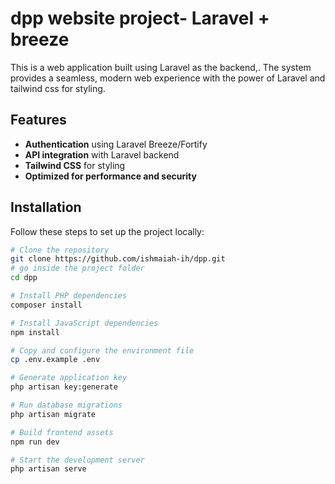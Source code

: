 # dpp website project- Laravel + breeze

This is a web application built using Laravel as the backend,. The system provides a seamless, modern web experience with the power of Laravel and tailwind css for styling.

## Features
- **Authentication** using Laravel Breeze/Fortify
- **API integration** with Laravel backend
- **Tailwind CSS** for styling
- **Optimized for performance and security**

## Installation
Follow these steps to set up the project locally:

```sh
# Clone the repository
git clone https://github.com/ishmaiah-ih/dpp.git
# go inside the project folder
cd dpp

# Install PHP dependencies
composer install

# Install JavaScript dependencies
npm install

# Copy and configure the environment file
cp .env.example .env

# Generate application key
php artisan key:generate

# Run database migrations
php artisan migrate

# Build frontend assets
npm run dev

# Start the development server
php artisan serve
